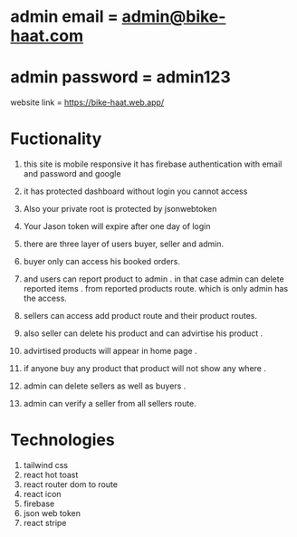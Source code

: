 # admin email = admin@bike-haat.com

# admin password = admin123

website link = https://bike-haat.web.app/

# Fuctionality

1. this site is mobile responsive it has firebase authentication with email and password and google

2. it has protected dashboard without login you cannot access
3. Also your private root is protected by jsonwebtoken
4. Your Jason token will expire after one day of login
5. there are three layer of users buyer, seller and admin.
6. buyer only can access his booked orders.
7. and users can report product to admin . in that case admin can delete reported items . from reported products route. which is only admin has the access.
8. sellers can access add product route and their product routes.
9. also seller can delete his product and can advirtise his product .
10. advirtised products will appear in home page .
11. if anyone buy any product that product will not show any where .
12. admin can delete sellers as well as buyers .
13. admin can verify a seller from all sellers route.

# Technologies

1. tailwind css
2. react hot toast
3. react router dom to route
4. react icon
5. firebase
6. json web token
7. react stripe
